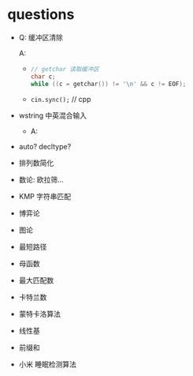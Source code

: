 # questions

- Q: 缓冲区清除

  A:

  - ```cpp
    // getchar 读取缓冲区
    char c;
    while ((c = getchar()) != '\n' && c != EOF);
    ```

  - `cin.sync();`  // cpp

- wstring 中英混合输入

  - A:

- auto? decltype?

- 排列数简化

- 数论: 欧拉筛...

- KMP 字符串匹配

- 博弈论

- 图论

- 最短路径

- 母函数

- 最大匹配数

- 卡特兰数

- 蒙特卡洛算法

- 线性基

- 前缀和

- 小米 睡眠检测算法
